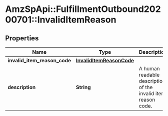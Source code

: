 # AmzSpApi::FulfillmentOutbound20200701::InvalidItemReason

## Properties
Name | Type | Description | Notes
------------ | ------------- | ------------- | -------------
**invalid_item_reason_code** | [**InvalidItemReasonCode**](InvalidItemReasonCode.md) |  | 
**description** | **String** | A human readable description of the invalid item reason code. | 

